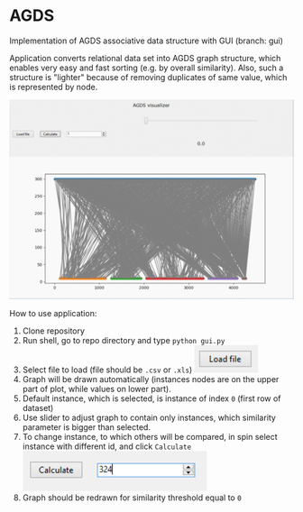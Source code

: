# AGDS
Implementation of AGDS associative data structure with GUI (branch: gui)

Application converts relational data set into AGDS graph structure, which enables very easy and fast sorting (e.g. by overall similarity).
Also, such a structure is "lighter" because of removing duplicates of same value, which is represented by node.

![Slider](/images/slider.gif)

How to use application:
1. Clone repository
2. Run shell, go to repo directory and type `python gui.py`
3. Select file to load (file should be `.csv` or `.xls`) ![Load](/images/loadfile.PNG)
4. Graph will be drawn automatically (instances nodes are on the upper part of plot, while values on lower part).
5. Default instance, which is selected, is instance of index `0` (first row of dataset)
6. Use slider to adjust graph to contain only instances, which similarity parameter is bigger than selected.
7. To change instance, to which others will be compared, in spin select instance with different id, and click `Calculate`
![Calculate](/images/calculate.PNG)
8. Graph should be redrawn for similarity threshold equal to `0`
